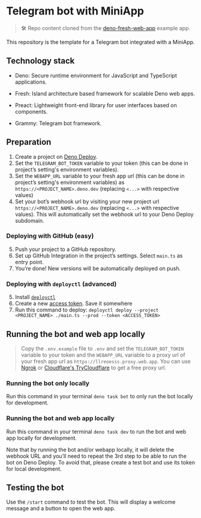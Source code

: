 # Telegram bot with MiniApp

> 🛠️ Repo content cloned from the [deno-fresh-web-app](https://github.com/grammyjs/examples/tree/main/setups/deno-fresh-web-app) example app.

This repository is the template for a Telegram bot integrated with a MiniApp.

## Technology stack

- Deno: Secure runtime environment for JavaScript and TypeScript applications.

- Fresh: Island architecture based framework for scalable Deno web apps.

- Preact: Lightweight front-end library for user interfaces based on components.

- Grammy: Telegram bot framework.

## Preparation

1. Create a project on [Deno Deploy](https://deno.com/deploy).
2. Set the `TELEGRAM_BOT_TOKEN` variable to your token (this can be done in project’s setting's environment variables).
3. Set the `WEBAPP_URL` variable to your fresh app url (this can be done in project’s setting's environment variables) as `https://<PROJECT_NAME>.deno.dev` (replacing `<...>` with respective values)
4. Set your bot’s webhook url by visiting your new project url `https://<PROJECT_NAME>.deno.dev`
   (replacing `<...>` with respective values). This will automatically set the webhook url to your Deno Deploy subdomain.

### Deploying with GitHub (easy)

5. Push your project to a GitHub repository.
6. Set up GitHub Integration in the project’s settings. Select `main.ts` as
   entry point.
7. You’re done! New versions will be automatically deployed on push.

### Deploying with `deployctl` (advanced)

5. Install [`deployctl`](https://github.com/denoland/deployctl)
6. Create a new [access token](https://dash.deno.com/account#access-tokens). Save it somewhere
7. Run this command to deploy:
   `deployctl deploy --project <PROJECT_NAME> ./main.ts --prod --token <ACCESS_TOKEN>`

## Running the bot and web app locally

> Copy the `.env.example` file to `.env` and set the `TELEGRAM_BOT_TOKEN` variable to your token and the `WEBAPP_URL` variable to a proxy url of your fresh app url as `https://llreoesss.proxy.web.app`. You can use [Ngrok](https://ngrok.com/) or [Cloudflare's TryCloudflare](https://developers.cloudflare.com/cloudflare-one/connections/connect-apps/do-more-with-tunnels/trycloudflare/#using-trycloudflare) to get a free proxy url.

### Running the bot only locally

Run this command in your terminal `deno task bot` to only run the bot locally for development.

### Running the bot and web app locally

Run this command in your terminal `deno task dev` to run the bot and web app locally for development.

Note that by running the bot and/or webapp locally, it will delete the webhook URL and you’ll need to repeat the 3rd step to be able to run the bot on Deno Deploy. To avoid that, please create a test bot and use its token for local development.

## Testing the bot

Use the `/start` command to test the bot. This will display a welcome message and a button to open the web app.
